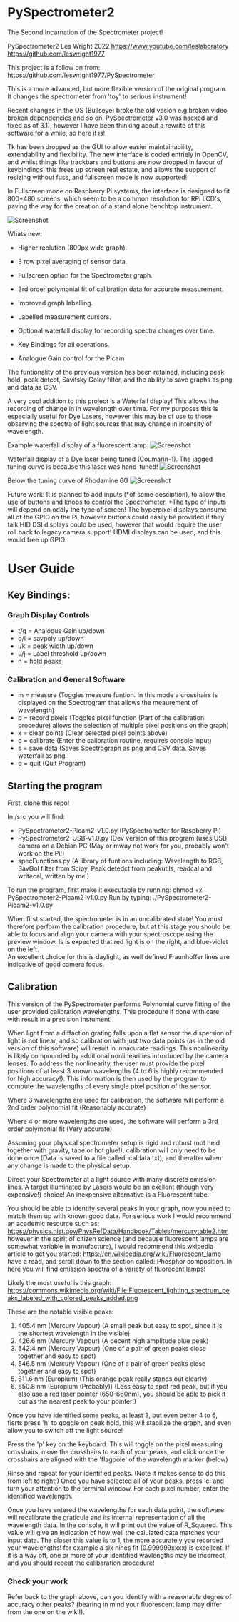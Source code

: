 # PySpectrometer2
The Second Incarnation of the Spectrometer project!

PySpectrometer2 Les Wright 2022
https://www.youtube.com/leslaboratory
https://github.com/leswright1977

This project is a follow on from: https://github.com/leswright1977/PySpectrometer 

This is a more advanced, but more flexible version of the original program. It changes the spectrometer from 'toy' to serious instrument!

Recent changes in the OS (Bullseye) broke the old vesion e.g broken video, broken dependencies and so on. PySpectrometer v3.0 was hacked and fixed as of 3.1), however I have been thinking about a rewrite of this software for a while, so here it is!


Tk has been dropped as the GUI to allow easier maintainability, extendability and flexibility. The new interface is coded entriely in OpenCV, and whilst things like trackbars and buttons are now dropped in favour of keybindings, this frees up screen real estate, and allows the support of resizing without fuss, and fullscreen mode is now supported!

In Fullscreen mode on Raspberry Pi systems, the interface is designed to fit 800*480 screens, which seem to be a common resolution for RPi LCD's, paving the way for the creation of a stand alone benchtop instrument.

![Screenshot](media/spectrum-20221013--210412.png)


Whats new:

- Higher reolution (800px wide graph).

- 3 row pixel averaging of sensor data.

- Fullscreen option for the Spectrometer graph.

- 3rd order polymonial fit of calibration data for accurate measurement.

- Improved graph labelling.

- Labelled measurement cursors.

- Optional waterfall display for recording spectra changes over time.

- Key Bindings for all operations.

- Analogue Gain control for the Picam

The funtionality of the previous version has been retained, including peak hold, peak detect, Savitsky Golay filter, and the ability to save graphs as png and data as CSV.

A very cool addition to this project is a Waterfall display! This allows the recording of change in in wavelength over time.
For my purposes this is especially useful for Dye Lasers, however this may be of use to those observing the spectra of light sources that may change in intensity of wavelength.

Example waterfall display of a fluorescent lamp:
![Screenshot](media/waterfall-20221013--210412.png)


Waterfall display of a Dye laser being tuned (Coumarin-1). The jagged tuning curve is because this laser was hand-tuned!
![Screenshot](media/waterfall-20221013--205708.png)

Below the tuning curve of Rhodamine 6G
![Screenshot](media/waterfall-20221013--205840.png)



Future work:
It is planned to add inputs (*of some desciption), to allow the use of buttons and knobs to control the Spectrometer.
*The type of inputs will depend on oddly the type of screen!
The hyperpixel displays consume all of the GPIO on the Pi, however buttons could easily be provided if they talk HID
DSI displays could be used, however that would require the user roll back to legacy camera support!
HDMI displays can be used, and this would free up GPIO

# User Guide


## Key Bindings:

### Graph Display Controls
* t/g = Analogue Gain up/down
* o/l = savpoly up/down
* i/k = peak width up/down
* u/j = Label threshold up/down
* h = hold peaks

### Calibration and General Software
* m = measure (Toggles measure funtion. In this mode a crosshairs is displayed on the Spectrogram that allows the meaurement of wavelength)
* p = record pixels (Toggles pixel function (Part of the calibration procedure) allows the selection of multiple pixel positions on the graph)
* x = clear points (Clear selected pixel points above)
* c = calibrate (Enter the calibration routine, requires console input)
* s = save data (Saves Spectrograph as png and CSV data. Saves waterfall as png.
* q = quit (Quit Program)

## Starting the program

First, clone this repo!

In /src you will find:

* PySpectrometer2-Picam2-v1.0.py  (PySpectrometer for Raspberry Pi)
* PySpectrometer2-USB-v1.0.py     (Dev version of this program (uses USB camera on a Debian PC (May or mway not work for you, probably won't work on the Pi!)
* specFunctions.py                (A library of funtions including: Wavelength to RGB, SavGol filter from Scipy, Peak detedct from peakutils, readcal and writecal, written by me.)


To run the program, first make it executable by running: chmod +x PySpectrometer2-Picam2-v1.0.py
Run by typing: ./PySpectrometer2-Picam2-v1.0.py

When first started, the spectrometer is in an uncalibrated state! You must therefore perform the calibration procedure, but at this stage you should be able to focus and align your camera with your spectroscope using the preview window. Is is expected that red light is on the right, and blue-violet on the left.\
An excellent choice for this is daylight, as well defined Fraunhoffer lines are indicative of good camera focus.

## Calibration

This version of the PySpectrometer performs Polynomial curve fitting of the user provided calibration wavelengths. This procedure if done with care with result in a precision instument!

When light from a diffaction grating falls upon a flat sensor the dispersion of light is not linear, and so calibration with just two data points (as in the old version of this software) will result in innacurate readings. This nonlinearity is likely compounded by additional nonlinearities introduced by the camera lenses. To address the nonlinearity, the user must provide the pixel positions of at least 3 known wavelengths (4 to 6 is highly recommended for high accuracy!). This information is then used by the program to compute the wavelengths of every single pixel position of the sensor.

Where 3 wavelengths are used for calibration, the software will perform a 2nd order polynomial fit (Reasonably accurate)

Where 4 or more wavelengths are used, the software will perform a 3rd order polymonial fit (Very accurate)

Assuming your physical spectrometer setup is rigid and robust (not held together with gravity, tape or hot glue!), calibration will only need to be done once (Data is saved to a file called: caldata.txt), and therafter when any change is made to the physical setup.

Direct your Spectrometer at a light source with many discrete emission lines. A target illuminated by Lasers would be an exellent (though very expensive!) choice! An inexpensive alternative is a Fluorescent tube.

You should be able to identify several peaks in your graph, now you need to match them up with known good data. For serious work I would recommend an academic resource such as: https://physics.nist.gov/PhysRefData/Handbook/Tables/mercurytable2.htm however in the spirit of citizen science (and because fluorescent lamps are somewhat variable in manufacture), I would recommend this wkipedia article to get you started: https://en.wikipedia.org/wiki/Fluorescent_lamp have a read, and scroll down to the section called: Phosphor composition. In here you will find emission spectra of a variety of fluorecent lamps!

Likely the most useful is this graph: https://commons.wikimedia.org/wiki/File:Fluorescent_lighting_spectrum_peaks_labeled_with_colored_peaks_added.png

These are the notable visible peaks:
1) 405.4 nm (Mercury Vapour)        (A small peak but easy to spot, since it is the shortest wavelength in the visible)
2) 426.6 nm (Mercury Vapour)        (A decent high amplitude blue peak)
4) 542.4 nm (Mercury Vapour)        (One of a pair of green peaks close together and easy to spot)
5) 546.5 nm (Mercury Vapour)        (One of a pair of green peaks close together and easy to spot)
12) 611.6 nm (Europium)             (This orange peak really stands out clearly)
15) 650.8 nm (Europium (Probably))  (Less easy to spot red peak, but if you also use a red laser pointer (650-660nm), you should be able to pick it out as the nearest peak to your pointer!)

Once you have identified some peaks, at least 3, but even better 4 to 6, fisrts press 'h' to goggle on peak hold, this will stabilize the graph, and even allow you to switch off the light source!

Press the 'p' key on the keyboard. This will toggle on the pixel measuring crosshairs, move the crosshairs to each of your peaks, and click once the crosshairs are aligned with the 'flagpole' of the wavelength marker (below)

Rinse and repeat for your identified peaks. (Note it makes sense to do this from left to right!)
Once you have selected all of your peaks, press 'c' and turn your attention to the terminal window.
For each pixel number, enter the identified wavelength.

Once you have entered the wavelengths for each data point, the software will recalibrate the graticule and its internal representation of all the wavelength data.
In the console, it will print out the value of R_Squared. This value will give an indication of how well the calulated data matches your input data. The closer this value is to 1, the more accurately you recorded your wavelengths! for example a six nines fit (0.999999xxxx) is excellent. If it is a way off, one or more of your identified wavlengths may be incorrect, and you should repeat the calibaration procedure!

### Check your work
Refer back to the graph above, can you identify with a reasonable degree of accuracy other peaks? (bearing in mind your fluorescent lamp may differ from the one on the wiki!).


















